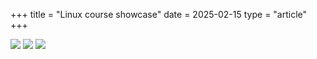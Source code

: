+++
title = "Linux course showcase"
date = 2025-02-15
type = "article"
+++

![](/lcs/lnx_course_showcase1.png)
![](/lcs/lnx_course_showcase2.png)
![](/lcs/lnx_course_showcase3.png)
